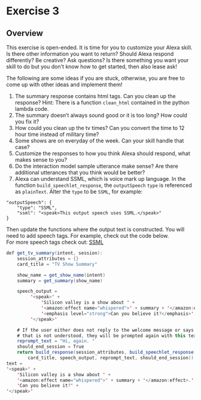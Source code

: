 # Exercise 3

## Overview

This exercise is open-ended. It is time for you to customize your Alexa skill. Is there other information you want to return? Should Alexa respond differently? Be creative?
Ask questions? Is there something you want your skill to do but you don't know how to get started, then also lease ask! 

The following are some ideas if you are stuck, otherwise, you are free to come up with other ideas and implement them!

1. The summary response contains html tags. Can you clean up the response? Hint: There is a function `clean_html` contained in the python lambda code. 
2. The summary doesn’t always sound good or it is too long? How could you fix it?
3. How could you clean up  the tv times? Can you convert the time to 12 hour time instead of military time? 
4. Some shows are on everyday of the week. Can your skill handle that case?
5. Customize the responses to how you think Alexa should respond, what makes sense to you?
6. Do the interaction model sample utterance make sense? Are there additional utterances that you think would be better?
7. Alexa can understand SSML, which is voice mark up language. In the function `build_speechlet_response`, the `outputSpeech` `type` is referenced as `plainText`. Alter the `type` to be `SSML`, for example: 
```
"outputSpeech": {
    "type": "SSML",
    "ssml": "<speak>This output speech uses SSML.</speak>"
}
```

Then update the functions where the output text is constructed. You will need to add speech tags. For example, check out the code below.  
For more speech tags check out: [SSML](https://developer.amazon.com/docs/custom-skills/speech-synthesis-markup-language-ssml-reference.html)

```java
def get_tv_summary(intent, session):
    session_attributes = {}
    card_title = "TV Show Summary"

    show_name = get_show_name(intent)
    summary = get_summary(show_name)

    speech_output =
         '<speak>' +
             'Silicon valley is a show about ' +
             '<amazon:effect name="whispered">' + summary + '</amazon:effect>.' +
             '<emphasis level="strong">Can you believe it?</emphasis>' +
         '</speak>'

    # If the user either does not reply to the welcome message or says something
    # that is not understood, they will be prompted again with this text.
    reprompt_text = "Hi, again. "
    should_end_session = True
    return build_response(session_attributes, build_speechlet_response(
        card_title, speech_output, reprompt_text, should_end_session))
text = 
'<speak>' +
    'Silicon valley is a show about ' + 
    '<amazon:effect name="whispered">' + summary + '</amazon:effect>.' +
    'Can you believe it?' +
'</speak>'


``` 

